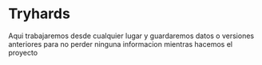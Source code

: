 # Tryhards
Aqui trabajaremos desde cualquier lugar y guardaremos datos o versiones anteriores para no perder ninguna informacion mientras
hacemos el proyecto
